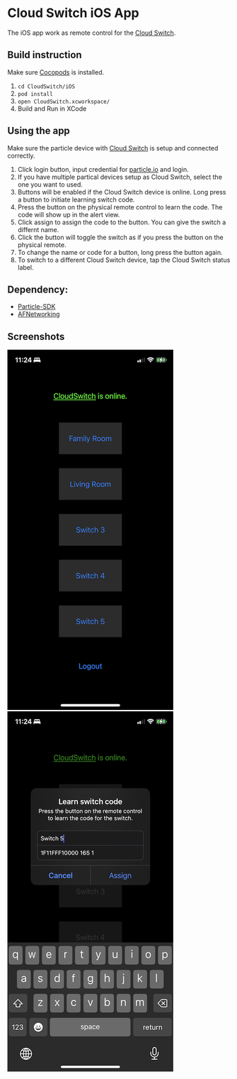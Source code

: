 # Cloud Switch iOS App

The iOS app work as remote control for the [Cloud Switch](../). 

## Build instruction

Make sure [Cocopods](https://guides.cocoapods.org/using/getting-started.html) is installed.

1. `cd CloudSwitch/iOS`
2. `pod install`
3. `open CloudSwitch.xcworkspace/`
4. Build and Run in XCode

## Using the app

Make sure the particle device with [Cloud Switch](../photon) is setup and connected correctly.

1. Click login button, input credential for
   [particle.io](https://login.particle.io/login?redirect=https://console.particle.io)
   and login.
2. If you have multiple partical devices setup as Cloud Switch, select the one you want to used.
3. Buttons will be enabled if the Cloud Switch device is online. Long press a button to initiate
   learning switch code.
4. Press the button on the physical remote control to learn the code. The code will show up in the alert view.
5. Click assign to assign the code to the button. You can give the switch a differnt name.
6. Click the button will toggle the switch as if you press the button on the physical remote.
7. To change the name or code for a button, long press the button again.
8. To switch to a different Cloud Switch device, tap the Cloud Switch status label.

## Dependency:

* [Particle-SDK](https://github.com/particle-iot/particle-cloud-sdk-ios)
* [AFNetworking](https://github.com/AFNetworking/AFNetworking)

## Screenshots

![Cloud Switch](../docs/Cloud_Switch_iOS.png) ![Learn Switch Code](../docs/Cloud_Switch_Learn_Code.png) 
